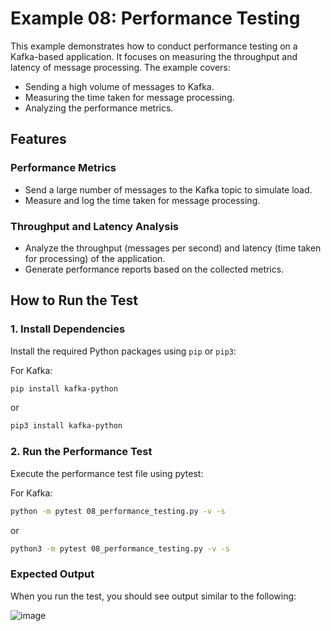 # Example 08: Performance Testing

This example demonstrates how to conduct performance testing on a Kafka-based application. It focuses on measuring the throughput and latency of message processing. The example covers:

- Sending a high volume of messages to Kafka.
- Measuring the time taken for message processing.
- Analyzing the performance metrics.

## Features

### Performance Metrics

- Send a large number of messages to the Kafka topic to simulate load.
- Measure and log the time taken for message processing.

### Throughput and Latency Analysis

- Analyze the throughput (messages per second) and latency (time taken for processing) of the application.
- Generate performance reports based on the collected metrics.

## How to Run the Test

### 1. Install Dependencies

Install the required Python packages using `pip` or `pip3`:

For Kafka:
```bash
pip install kafka-python
```

or
```bash
pip3 install kafka-python
```

### 2. Run the Performance Test

Execute the performance test file using pytest:

For Kafka:
```bash
python -m pytest 08_performance_testing.py -v -s
```

or
```bash
python3 -m pytest 08_performance_testing.py -v -s
```

### Expected Output

When you run the test, you should see output similar to the following:

![image](https://github.com/user-attachments/assets/b6de06da-2bc5-497d-9c37-d6cc89b44a5d)

